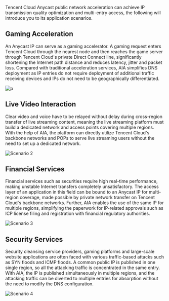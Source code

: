 Tencent Cloud Anycast public network acceleration can achieve IP transmission quality optimization and multi-entry access, the following will introduce you to its application scenarios.
## **Gaming Acceleration**
An Anycast IP can serve as a gaming accelerator. A gaming request enters Tencent Cloud through the nearest node and then reaches the game server through Tencent Cloud's private Direct Connect line, significantly shortening the Internet path distance and reduces latency, jitter and packet loss. Compared with traditional acceleration services, AIA simplifies DNS deployment as IP entries do not require deployment of additional traffic receiving devices and IPs do not need to be geographically differentiated.

![p](https://main.qcloudimg.com/raw/08d2e4255c3c93c89535fa2504eecf61.svg)

## **Live Video Interaction**
Clear video and voice have to be relayed without delay during cross-region transfer of live streaming content, meaning the live streaming platform must build a dedicated network and access points covering multiple regions. With the help of AIA, the platform can directly utilize Tencent Cloud's backbone networks and POPs to serve live streaming users without the need to set up a dedicated network.

![Scenario 2](https://main.qcloudimg.com/raw/32fd41164655da00749b9b5f97bc29cf.svg)

## **Financial Services**
Financial services such as securities require high real-time performance, making unstable Internet transfers completely unsatisfactory. The access layer of an application in this field can be bound to an Anycast IP for multi-region coverage, made possible by private network transfer on Tencent Cloud's backbone networks. Further, AIA enables the use of the same IP for multiple regions, simplifying the paperwork for IP-related approvals such as ICP license filing and registration with financial regulatory authorities.

![Scenario 3](https://main.qcloudimg.com/raw/76748d6e22b0e43d87418cf264c7e169.svg)

## **Security Services**
Security cleansing service providers, gaming platforms and large-scale website applications are often faced with various traffic-based attacks such as SYN floods and ICMP floods. A common public IP is published in one single region, so all the attacking traffic is concentrated in the same entry. With AIA, the IP is published simultaneously in multiple regions, and the attacking traffic can be diverted to multiple entries for absorption without the need to modify the DNS configuration.

![Scenario 4](https://main.qcloudimg.com/raw/d2cf61f3cf70307dc736988be76c067e.svg)
